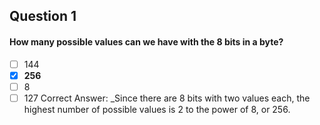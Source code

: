 ## Question 1
#### How many possible values can we have with the 8 bits in a byte?
- [ ] 144
- [x] **256**
- [ ] 8
- [ ] 127
Correct Answer: 
_Since there are 8 bits with two values each, the highest number of possible values is 2 to the power of 8, or 256. 
